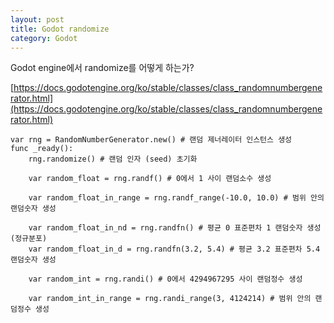 ```yaml
---
layout: post
title: Godot randomize
category: Godot
---
```


Godot engine에서 randomize를 어떻게 하는가?

[https://docs.godotengine.org/ko/stable/classes/class_randomnumbergenerator.html](https://docs.godotengine.org/ko/stable/classes/class_randomnumbergenerator.html)

<!--description-->

```GDScript
var rng = RandomNumberGenerator.new() # 랜덤 제너레이터 인스턴스 생성
func _ready():
    rng.randomize() # 랜덤 인자 (seed) 초기화

    var random_float = rng.randf() # 0에서 1 사이 랜덤소수 생성

    var random_float_in_range = rng.randf_range(-10.0, 10.0) # 범위 안의 랜덤숫자 생성

    var random_float_in_nd = rng.randfn() # 평균 0 표준편차 1 랜덤숫자 생성 (정규분포)
    var random_float_in_d = rng.randfn(3.2, 5.4) # 평균 3.2 표준편차 5.4 랜덤숫자 생성

    var random_int = rng.randi() # 0에서 4294967295 사이 랜덤정수 생성

    var random_int_in_range = rng.randi_range(3, 4124214) # 범위 안의 랜덤정수 생성
```

